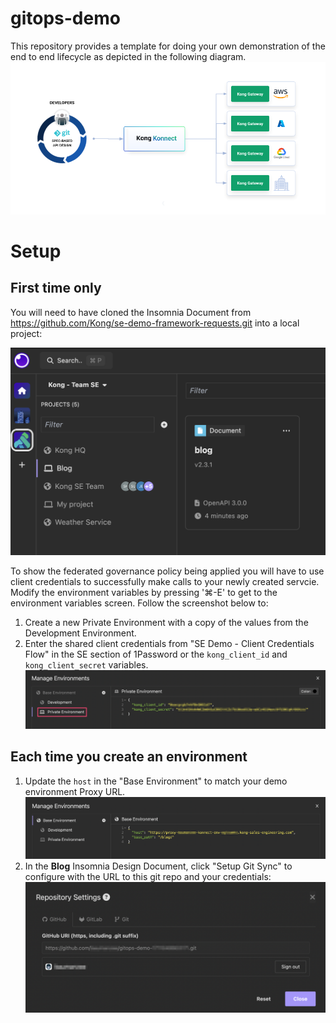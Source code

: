 # gitops-demo

This repository provides a template for doing your own demonstration of the end to end lifecycle as depicted in the following diagram.
![alt text](image-3.png)

# Setup
## First time only
You will need to have cloned the Insomnia Document from https://github.com/Kong/se-demo-framework-requests.git into a local project:

![alt text](image-2.png)

To show the federated governance policy being applied you will have to use client credentials to successfully make calls to your newly created servcie.  Modify the environment variables by pressing \'&#8984;-E\' to get to the environment variables screen. Follow the screenshot below to:
  1. Create a new Private Environment with a copy of the values from the Development Environment.
  2. Enter the shared client credentials from "SE Demo - Client Credentials Flow" in the SE section of 1Password or the `kong_client_id` and `kong_client_secret` variables.
![alt text](image-5.png)

## Each time you create an environment
1. Update the `host` in the "Base Environment" to match your demo environment Proxy URL. 
![alt text](image-6.png)
2. In the **Blog** Insomnia Design Document, click "Setup Git Sync" to configure with the URL to this git repo and your credentials:
![alt text](image-1.png)
